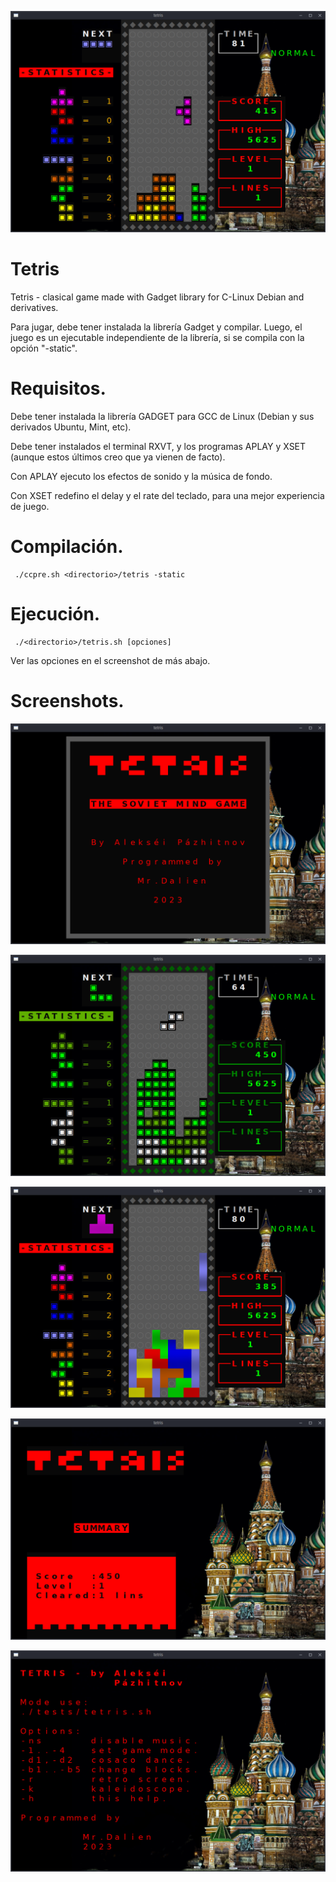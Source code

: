 ![Tetris Game Linux Console](dataTetris/Tetris_02.png)

# Tetris
Tetris - clasical game made with Gadget library for C-Linux Debian and derivatives.

Para jugar, debe tener instalada la librería Gadget y compilar. Luego, el juego es un ejecutable independiente de la librería, si se compila con la opción "-static".

# Requisitos.

Debe tener instalada la librería GADGET para GCC de Linux (Debian y sus derivados Ubuntu, Mint, etc).

Debe tener instalados el terminal RXVT, y los programas APLAY y XSET (aunque estos últimos creo que ya vienen de facto).

Con APLAY ejecuto los efectos de sonido y la música de fondo.

Con XSET redefino el delay y el rate del teclado, para una mejor experiencia de juego.

# Compilación.

     ./ccpre.sh <directorio>/tetris -static

# Ejecución.

     ./<directorio>/tetris.sh [opciones]

Ver las opciones en el screenshot de más abajo.

# Screenshots.

![Tetris Game Linux Console](dataTetris/Tetris_01.png)

![Tetris Game Linux Console](dataTetris/Tetris_03.png)

![Tetris Game Linux Console](dataTetris/Tetris_04.png)

![Tetris Game Linux Console](dataTetris/Tetris_05.png)

![Tetris Game Linux Console](dataTetris/Tetris_06.png)
